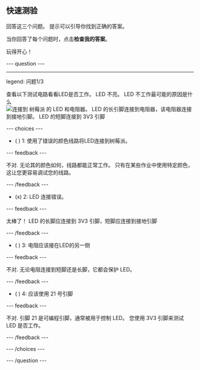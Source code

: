 ## 快速测验

回答这三个问题。 提示可以引导你找到正确的答案。

当你回答了每个问题时，点击**检查我的答案**。

玩得开心！

--- question ---

---

legend: 问题1/3

查看以下测试电路看看LED是否工作。 LED 不亮。 LED 不工作最可能的原因是什么
![连接到 树莓派 的 LED 和电阻器。 LED 的长引脚连接到电阻器，该电阻器连接到接地引脚。 LED 的短脚连接到 3V3 引脚](images/led-wiring.png)

--- choices ---

- ( ) 1: 使用了错误的颜色线路将LED连接到树莓派。

--- feedback ---

不对. 无论其的颜色如何，线路都能正常工作。 只有在某些作业中使用特定颜色，这让您更容易调试您的线路。

--- /feedback ---

- (x) 2: LED 连接错误。

--- feedback ---

太棒了！ LED 的长脚应连接到 3V3 引脚，短脚应连接到接地引脚

--- /feedback ---

- ( ) 3: 电阻应该接在LED的另一侧

--- feedback ---

不对. 无论电阻连接到短脚还是长脚，它都会保护 LED。

--- /feedback ---

- ( ) 4: 应该使用 21 号引脚

--- feedback ---

不对. 引脚 21 是可编程引脚，通常被用于控制 LED。 您使用 3V3 引脚来测试 LED 是否工作。

--- /feedback ---

--- /choices ---

--- /question ---
